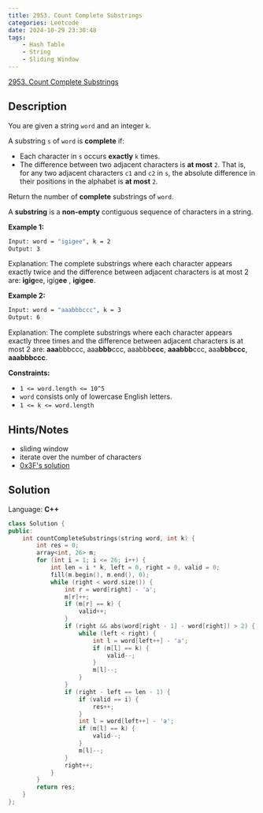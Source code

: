 ```yaml
---
title: 2953. Count Complete Substrings
categories: Leetcode
date: 2024-10-29 23:30:48
tags:
    - Hash Table
    - String
    - Sliding Window
---
```


[2953. Count Complete Substrings](https://leetcode.com/problems/count-complete-substrings/description/)

## Description

You are given a string `word` and an integer `k`.

A substring `s` of `word` is **complete**  if:

- Each character in `s` occurs **exactly**  `k` times.
- The difference between two adjacent characters is **at most**  `2`. That is, for any two adjacent characters `c1` and `c2` in `s`, the absolute difference in their positions in the alphabet is **at most**  `2`.

Return the number of **complete** substrings of `word`.

A **substring**  is a **non-empty**  contiguous sequence of characters in a string.

**Example 1:**

```bash
Input: word = "igigee", k = 2
Output: 3
```

Explanation: The complete substrings where each character appears exactly twice and the difference between adjacent characters is at most 2 are: **igig**ee, igig**ee** , **igigee**.

**Example 2:**

```bash
Input: word = "aaabbbccc", k = 3
Output: 6
```

Explanation: The complete substrings where each character appears exactly three times and the difference between adjacent characters is at most 2 are: **aaa**bbbccc, aaa**bbb**ccc, aaabbb**ccc**, **aaabbb**ccc, aaa**bbbccc**, **aaabbbccc**.

**Constraints:**

- `1 <= word.length <= 10^5`
- `word` consists only of lowercase English letters.
- `1 <= k <= word.length`

## Hints/Notes

- sliding window
- iterate over the number of characters
- [0x3F's solution](https://leetcode.cn/problems/count-complete-substrings/solutions/2551743/bao-li-hua-chuang-mei-ju-chuang-kou-nei-31j5m/)

## Solution

Language: **C++**

```C++
class Solution {
public:
    int countCompleteSubstrings(string word, int k) {
        int res = 0;
        array<int, 26> m;
        for (int i = 1; i <= 26; i++) {
            int len = i * k, left = 0, right = 0, valid = 0;
            fill(m.begin(), m.end(), 0);
            while (right < word.size()) {
                int r = word[right] - 'a';
                m[r]++;
                if (m[r] == k) {
                    valid++;
                }
                if (right && abs(word[right - 1] - word[right]) > 2) {
                    while (left < right) {
                        int l = word[left++] - 'a';
                        if (m[l] == k) {
                            valid--;
                        }
                        m[l]--;
                    }
                }
                if (right - left == len - 1) {
                    if (valid == i) {
                        res++;
                    }
                    int l = word[left++] - 'a';
                    if (m[l] == k) {
                        valid--;
                    }
                    m[l]--;
                }
                right++;
            }
        }
        return res;
    }
};
```
